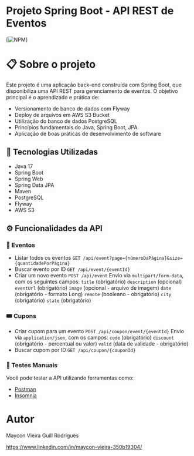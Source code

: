 # Projeto Spring Boot - API REST de Eventos
[![NPM](https://img.shields.io/npm/l/react)]

# 📋 Sobre o projeto
Este projeto é uma aplicação back-end construída com Spring Boot, que disponibiliza uma API REST para gerenciamento de eventos.
O objetivo principal é o aprendizado e prática de:
- Versionamento de banco de dados com Flyway
- Deploy de arquivos em AWS S3 Bucket
- Utilização do banco de dados PostgreSQL
- Princípios fundamentais do Java, Spring Boot, JPA
- Aplicação de boas práticas de desenvolvimento de software

## 🚀 Tecnologias Utilizadas
- Java 17
- Spring Boot
- Spring Web
- Spring Data JPA
- Maven
- PostgreSQL
- Flyway
- AWS S3

## ⚙️ Funcionalidades da API
### 📁 Eventos
- Listar todos os eventos
`GET /api/event?page={númeroDaPágina}&size={quantidadePorPágina}`
- Buscar evento por ID
`GET /api/event/{eventId}`
- Criar um novo evento
`POST /api/event`
Envio via `multipart/form-data`, com os seguintes campos:
`title` (obrigatório)
`description` (opcional)
`eventUrl` (obrigatório)
`image` (opcional - arquivo de imagem)
`date` (obrigatório - formato Long)
`remote` (booleano - obrigatório)
`city` (obrigatório)
`state` (obrigatório)
### 🎟️ Cupons
- Criar cupom para um evento
`POST /api/coupon/event/{eventId}`
Envio via `application/json`, com os campos:
`code` (obrigatório)
`discount` (obrigatório - percentual ou valor)
`valid` (data de validade - obrigatório)
- Buscar cupom por ID
`GET /api/coupon/{couponId}`

### 🧪 Testes Manuais

Você pode testar a API utilizando ferramentas como:
- [Postman](https://www.postman.com/)
- [Insomnia](https://insomnia.rest/)

# Autor

Maycon Vieira Guill Rodrigues

https://www.linkedin.com/in/maycon-vieira-350b19304/
